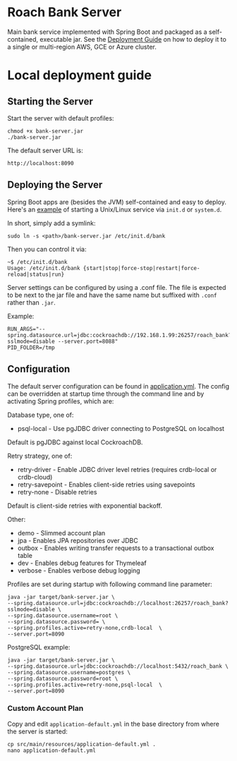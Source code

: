 # Roach Bank Server

Main bank service implemented with Spring Boot and packaged as a self-contained, executable jar.
See the [Deployment Guide](../deploy/README.md) on how to deploy it to a single or multi-region 
AWS, GCE or Azure cluster.

# Local deployment guide

## Starting the Server

Start the server with default profiles:

    chmod +x bank-server.jar
    ./bank-server.jar
    
The default server URL is:

    http://localhost:8090

## Deploying the Server

Spring Boot apps are (besides the JVM) self-contained and easy to deploy. Here's an 
[example](https://docs.spring.io/spring-boot/docs/current/reference/htmlsingle/#deployment-service) 
of starting a Unix/Linux service via `init.d` or `system.d`.

In short, simply add a symlink:

    sudo ln -s <path>/bank-server.jar /etc/init.d/bank
    
Then you can control it via:

    ~$ /etc/init.d/bank
    Usage: /etc/init.d/bank {start|stop|force-stop|restart|force-reload|status|run}    
    
Server settings can be configured by using a .conf file. The file is expected to be next to the jar file 
and have the same name but suffixed with `.conf` rather than `.jar`. 

Example:    

    RUN_ARGS="--spring.datasource.url=jdbc:cockroachdb://192.168.1.99:26257/roach_bank?sslmode=disable --server.port=8088"
    PID_FOLDER=/tmp

## Configuration

The default server configuration can be found in [application.yml](src/main/resources/application.yml).
The config can be overridden at startup time through the command line and by activating Spring profiles, 
which are:

Database type, one of:

* psql-local - Use pgJDBC driver connecting to PostgreSQL on localhost 

Default is pgJDBC against local CockroachDB.

Retry strategy, one of:

* retry-driver - Enable JDBC driver level retries (requires crdb-local or crdb-cloud)
* retry-savepoint - Enables client-side retries using savepoints
* retry-none - Disable retries

Default is client-side retries with exponential backoff.

Other:

* demo - Slimmed account plan
* jpa - Enables JPA repositories over JDBC
* outbox - Enables writing transfer requests to a transactional outbox table
* dev - Enables debug features for Thymeleaf 
* verbose - Enables verbose debug logging 
   
Profiles are set during startup with following command line parameter:

    java -jar target/bank-server.jar \
    --spring.datasource.url=jdbc:cockroachdb://localhost:26257/roach_bank?sslmode=disable \
    --spring.datasource.username=root \
    --spring.datasource.password= \
    --spring.profiles.active=retry-none,crdb-local  \
    --server.port=8090

PostgreSQL example:

    java -jar target/bank-server.jar \
    --spring.datasource.url=jdbc:cockroachdb://localhost:5432/roach_bank \
    --spring.datasource.username=postgres \
    --spring.datasource.password=root \
    --spring.profiles.active=retry-none,psql-local  \
    --server.port=8090

### Custom Account Plan

Copy and edit `application-default.yml` in the base directory from where the server is 
started:

    cp src/main/resources/application-default.yml .
    nano application-default.yml